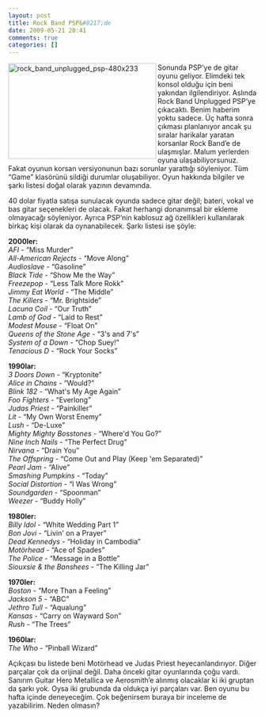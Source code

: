 ```yaml
---
layout: post
title: Rock Band PSP&#8217;de
date: 2009-05-21 20:41
comments: true
categories: []
---
```

<p><img style="border-right-width: 0px; display: inline; border-top-width: 0px; border-bottom-width: 0px; border-left-width: 0px" title="rock_band_unplugged_psp-480x233" border="0" alt="rock_band_unplugged_psp-480x233" align="left" src="http://onurbaykal.com.tr/wp-content/uploads/2009/05/rock-band-unplugged-psp480x233.jpg" width="299" height="193" /> Sonunda PSP’ye de gitar oyunu geliyor. Elimdeki tek konsol olduğu için beni yakından ilgilendiriyor. Aslında Rock Band Unplugged PSP’ye çıkacaktı. Benim haberim yoktu sadece. Üç hafta sonra çıkması planlanıyor ancak şu sıralar harikalar yaratan korsanlar Rock Band’e de ulaşmışlar. Malum yerlerden oyuna ulaşabiliyorsunuz. Fakat oyunun korsan versiyonunun bazı sorunlar yarattığı söyleniyor. Tüm “Game” klasörünü sildiği durumlar oluşabiliyor. Oyun hakkında bilgiler ve şarkı listesi doğal olarak yazının devamında.</p> <!--more-->  <p>40 dolar fiyatla satışa sunulacak oyunda sadece gitar değil; bateri, vokal ve bas gitar seçenekleri de olacak. Fakat herhangi donanımsal bir ekleme olmayacağı söyleniyor. Ayrıca PSP’nin kablosuz ağ özellikleri kullanılarak birkaç kişi olarak da oynanabilecek. Şarkı listesi ise şöyle:</p>  <p><strong>2000ler:     <br /></strong><em>AFI</em> - “Miss Murder”    <br /><em>All-American Rejects</em> - “Move Along”    <br /><em>Audioslave</em> - “Gasoline”    <br /><em>Black Tide</em> - “Show Me the Way”    <br /><em>Freezepop</em> - “Less Talk More Rokk”    <br /><em>Jimmy Eat World</em> - “The Middle”    <br /><em>The Killers</em> - “Mr. Brightside”    <br /><em>Lacuna Coil</em> - “Our Truth”    <br /><em>Lamb of God</em> - “Laid to Rest”    <br /><em>Modest Mouse</em> - “Float On”    <br /><em>Queens of the Stone Age</em> - “3's and 7's”    <br /><em>System of a Down</em> - “Chop Suey!”    <br /><em>Tenacious D</em> - “Rock Your Socks”</p>  <p><strong>1990lar:</strong>    <br /><em>3 Doors Down</em> - “Kryptonite”    <br /><em>Alice in Chains</em> - “Would?”    <br /><em>Blink 182</em> - “What's My Age Again”    <br /><em>Foo Fighters</em> - “Everlong”    <br /><em>Judas Priest</em> - “Painkiller”    <br /><em>Lit</em> - “My Own Worst Enemy”    <br /><em>Lush</em> - “De-Luxe”    <br /><em>Mighty Mighty Bosstones</em> - “Where'd You Go?”    <br /><em>Nine Inch Nails</em> - “The Perfect Drug”    <br /><em>Nirvana</em> - “Drain You”    <br /><em>The Offspring</em> - “Come Out and Play (Keep 'em Separated)”    <br /><em>Pearl Jam</em> - “Alive”    <br /><em>Smashing Pumpkins</em> - “Today”    <br /><em>Social Distortion</em> - “I Was Wrong”    <br /><em>Soundgarden </em>- “Spoonman”    <br /><em>Weezer</em> - “Buddy Holly”</p>  <p><strong>1980ler:</strong>    <br /><em>Billy Idol</em> - “White Wedding Part 1”     <br /><em>Bon Jovi</em> - “Livin' on a Prayer”     <br /><em>Dead Kennedys</em> - “Holiday in Cambodia”     <br /><em>Motörhead</em> - “Ace of Spades”     <br /><em>The Police</em> - “Message in a Bottle”     <br /><em>Siouxsie &amp; the Banshees</em> - “The Killing Jar”</p>  <p><strong>1970ler:      <br /></strong><em>Boston</em> - “More Than a Feeling”     <br /><em>Jackson 5</em> - “ABC”     <br /><em>Jethro Tull</em> - “Aqualung”     <br /><em>Kansas</em> - “Carry on Wayward Son”     <br /><em>Rush</em> - “The Trees” </p>  <p><strong>1960lar:      <br /></strong><em>The Who</em> - “Pinball Wizard”</p>  <p>Açıkçası bu listede beni Motörhead ve Judas Priest heyecanlandırıyor. Diğer parçalar çok da orijinal değil. Daha önceki gitar oyunlarında çoğu vardı. Sanırım Guitar Hero Metallica ve Aerosmith’e alınmış olacaklar ki iki gruptan da şarkı yok. Oysa iki grubunda da oldukça iyi parçaları var. Ben oyunu bu hafta içinde deneyeceğim. Çok beğenirsem buraya bir inceleme de yazabilirim. Neden olmasın?</p>
